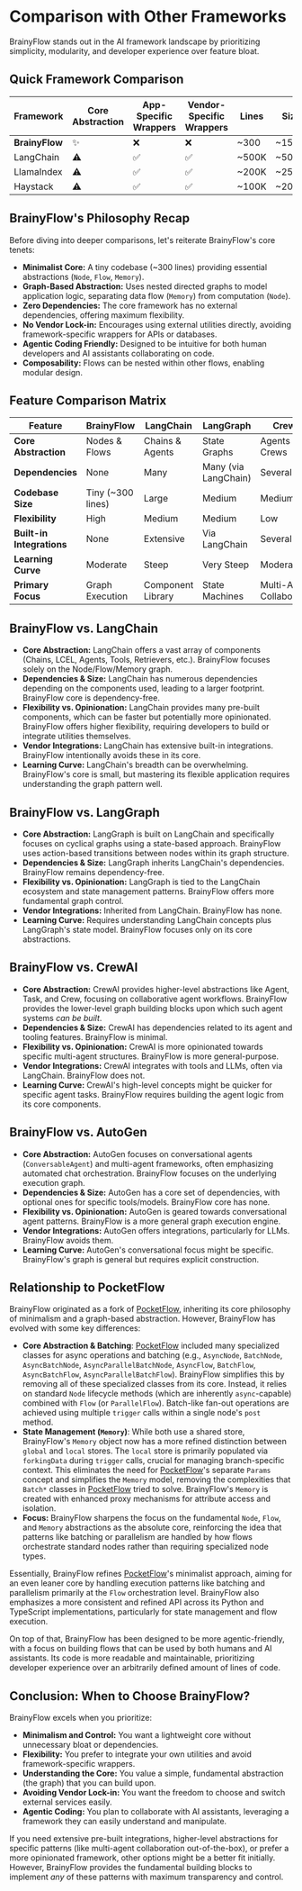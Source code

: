 # Comparison with Other Frameworks

BrainyFlow stands out in the AI framework landscape by prioritizing simplicity, modularity, and developer experience over feature bloat.

## Quick Framework Comparison

| Framework      | Core Abstraction | App-Specific Wrappers | Vendor-Specific Wrappers | Lines | Size  |
| -------------- | ---------------- | --------------------- | ------------------------ | ----- | ----- |
| **BrainyFlow** | ✨               | ❌                    | ❌                       | ~300  | ~15KB |
| LangChain      | ⚠️               | ✅                    | ✅                       | ~500K | ~50MB |
| LlamaIndex     | ⚠️               | ✅                    | ✅                       | ~200K | ~25MB |
| Haystack       | ⚠️               | ✅                    | ✅                       | ~100K | ~20MB |

## BrainyFlow's Philosophy Recap

Before diving into deeper comparisons, let's reiterate BrainyFlow's core tenets:

- **Minimalist Core:** A tiny codebase (~300 lines) providing essential abstractions (`Node`, `Flow`, `Memory`).
- **Graph-Based Abstraction:** Uses nested directed graphs to model application logic, separating data flow (`Memory`) from computation (`Node`).
- **Zero Dependencies:** The core framework has no external dependencies, offering maximum flexibility.
- **No Vendor Lock-in:** Encourages using external utilities directly, avoiding framework-specific wrappers for APIs or databases.
- **Agentic Coding Friendly:** Designed to be intuitive for both human developers and AI assistants collaborating on code.
- **Composability:** Flows can be nested within other flows, enabling modular design.

## Feature Comparison Matrix

| Feature                   | BrainyFlow        | LangChain         | LangGraph            | CrewAI                    | AutoGen               | PocketFlow       |
| ------------------------- | ----------------- | ----------------- | -------------------- | ------------------------- | --------------------- | ---------------- |
| **Core Abstraction**      | Nodes & Flows     | Chains & Agents   | State Graphs         | Agents & Crews            | Conversational Agents | Nodes & Flows    |
| **Dependencies**          | None              | Many              | Many (via LangChain) | Several                   | Several               | None             |
| **Codebase Size**         | Tiny (~300 lines) | Large             | Medium               | Medium                    | Medium                | Tiny (100 lines) |
| **Flexibility**           | High              | Medium            | Medium               | Low                       | Medium                | High             |
| **Built-in Integrations** | None              | Extensive         | Via LangChain        | Several                   | Several               | None             |
| **Learning Curve**        | Moderate          | Steep             | Very Steep           | Moderate                  | Moderate              | Moderate         |
| **Primary Focus**         | Graph Execution   | Component Library | State Machines       | Multi-Agent Collaboration | Conversational Agents | Graph Execution  |

## BrainyFlow vs. LangChain

- **Core Abstraction:** LangChain offers a vast array of components (Chains, LCEL, Agents, Tools, Retrievers, etc.). BrainyFlow focuses solely on the Node/Flow/Memory graph.
- **Dependencies & Size:** LangChain has numerous dependencies depending on the components used, leading to a larger footprint. BrainyFlow core is dependency-free.
- **Flexibility vs. Opinionation:** LangChain provides many pre-built components, which can be faster but potentially more opinionated. BrainyFlow offers higher flexibility, requiring developers to build or integrate utilities themselves.
- **Vendor Integrations:** LangChain has extensive built-in integrations. BrainyFlow intentionally avoids these in its core.
- **Learning Curve:** LangChain's breadth can be overwhelming. BrainyFlow's core is small, but mastering its flexible application requires understanding the graph pattern well.

## BrainyFlow vs. LangGraph

- **Core Abstraction:** LangGraph is built on LangChain and specifically focuses on cyclical graphs using a state-based approach. BrainyFlow uses action-based transitions between nodes within its graph structure.
- **Dependencies & Size:** LangGraph inherits LangChain's dependencies. BrainyFlow remains dependency-free.
- **Flexibility vs. Opinionation:** LangGraph is tied to the LangChain ecosystem and state management patterns. BrainyFlow offers more fundamental graph control.
- **Vendor Integrations:** Inherited from LangChain. BrainyFlow has none.
- **Learning Curve:** Requires understanding LangChain concepts plus LangGraph's state model. BrainyFlow focuses only on its core abstractions.

## BrainyFlow vs. CrewAI

- **Core Abstraction:** CrewAI provides higher-level abstractions like Agent, Task, and Crew, focusing on collaborative agent workflows. BrainyFlow provides the lower-level graph building blocks upon which such agent systems _can be built_.
- **Dependencies & Size:** CrewAI has dependencies related to its agent and tooling features. BrainyFlow is minimal.
- **Flexibility vs. Opinionation:** CrewAI is more opinionated towards specific multi-agent structures. BrainyFlow is more general-purpose.
- **Vendor Integrations:** CrewAI integrates with tools and LLMs, often via LangChain. BrainyFlow does not.
- **Learning Curve:** CrewAI's high-level concepts might be quicker for specific agent tasks. BrainyFlow requires building the agent logic from its core components.

## BrainyFlow vs. AutoGen

- **Core Abstraction:** AutoGen focuses on conversational agents (`ConversableAgent`) and multi-agent frameworks, often emphasizing automated chat orchestration. BrainyFlow focuses on the underlying execution graph.
- **Dependencies & Size:** AutoGen has a core set of dependencies, with optional ones for specific tools/models. BrainyFlow core has none.
- **Flexibility vs. Opinionation:** AutoGen is geared towards conversational agent patterns. BrainyFlow is a more general graph execution engine.
- **Vendor Integrations:** AutoGen offers integrations, particularly for LLMs. BrainyFlow avoids them.
- **Learning Curve:** AutoGen's conversational focus might be specific. BrainyFlow's graph is general but requires explicit construction.

## Relationship to PocketFlow

BrainyFlow originated as a fork of [PocketFlow](https://arxiv.org/abs/2504.03771), inheriting its core philosophy of minimalism and a graph-based abstraction. However, BrainyFlow has evolved with some key differences:

- **Core Abstraction & Batching**: [PocketFlow](https://arxiv.org/abs/2504.03771) included many specialized classes for async operations and batching (e.g., `AsyncNode`, `BatchNode`, `AsyncBatchNode`, `AsyncParallelBatchNode`, `AsyncFlow`, `BatchFlow`, `AsyncBatchFlow`, `AsyncParallelBatchFlow`). BrainyFlow simplifies this by removing all of these specialized classes from its core. Instead, it relies on standard `Node` lifecycle methods (which are inherently `async`-capable) combined with `Flow` (or `ParallelFlow`). Batch-like fan-out operations are achieved using multiple `trigger` calls within a single node's `post` method.
- **State Management (`Memory`)**: While both use a shared store, BrainyFlow's `Memory` object now has a more refined distinction between `global` and `local` stores. The `local` store is primarily populated via `forkingData` during `trigger` calls, crucial for managing branch-specific context. This eliminates the need for [PocketFlow](https://arxiv.org/abs/2504.03771)'s separate `Params` concept and simplifies the `Memory` model, removing the complexities that `Batch*` classes in [PocketFlow](https://arxiv.org/abs/2504.03771) tried to solve. BrainyFlow's `Memory` is created with enhanced proxy mechanisms for attribute access and isolation.
- **Focus:** BrainyFlow sharpens the focus on the fundamental `Node`, `Flow`, and `Memory` abstractions as the absolute core, reinforcing the idea that patterns like batching or parallelism are handled by how flows orchestrate standard nodes rather than requiring specialized node types.

Essentially, BrainyFlow refines [PocketFlow](https://arxiv.org/abs/2504.03771)'s minimalist approach, aiming for an even leaner core by handling execution patterns like batching and parallelism primarily at the `Flow` orchestration level.
BrainyFlow also emphasizes a more consistent and refined API across its Python and TypeScript implementations, particularly for state management and flow execution.

On top of that, BrainyFlow has been designed to be more agentic-friendly, with a focus on building flows that can be used by both humans and AI assistants. Its code is more readable and maintainable, prioritizing developer experience over an arbitrarily defined amount of lines of code.

## Conclusion: When to Choose BrainyFlow?

BrainyFlow excels when you prioritize:

- **Minimalism and Control:** You want a lightweight core without unnecessary bloat or dependencies.
- **Flexibility:** You prefer to integrate your own utilities and avoid framework-specific wrappers.
- **Understanding the Core:** You value a simple, fundamental abstraction (the graph) that you can build upon.
- **Avoiding Vendor Lock-in:** You want the freedom to choose and switch external services easily.
- **Agentic Coding:** You plan to collaborate with AI assistants, leveraging a framework they can easily understand and manipulate.

If you need extensive pre-built integrations, higher-level abstractions for specific patterns (like multi-agent collaboration out-of-the-box), or prefer a more opinionated framework, other options might be a better fit initially. However, BrainyFlow provides the fundamental building blocks to implement _any_ of these patterns with maximum transparency and control.
